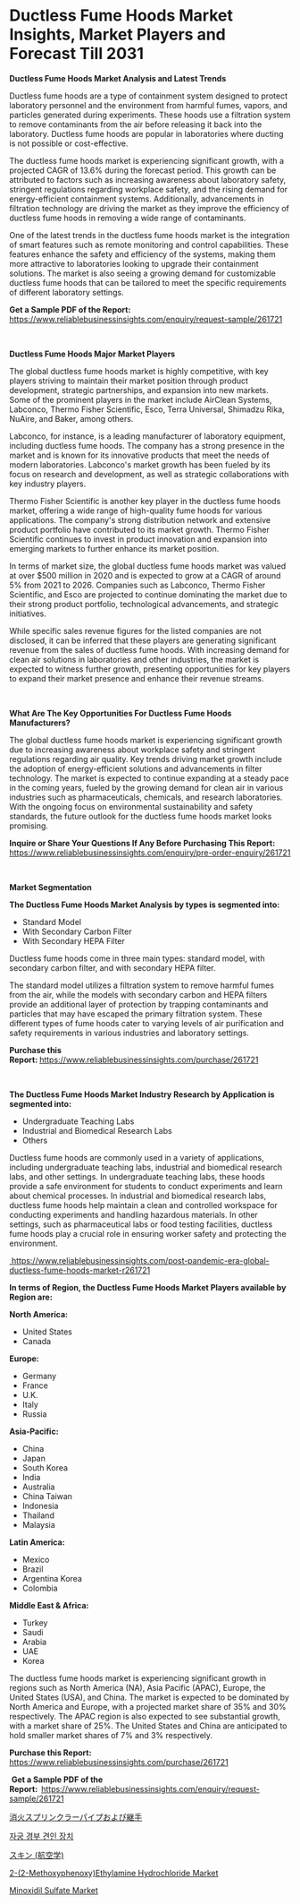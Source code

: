 <p><h1>Ductless Fume Hoods Market Insights, Market Players and Forecast Till 2031</h1></p><p><strong>Ductless Fume Hoods Market Analysis and Latest Trends</strong></p>
<p><p>Ductless fume hoods are a type of containment system designed to protect laboratory personnel and the environment from harmful fumes, vapors, and particles generated during experiments. These hoods use a filtration system to remove contaminants from the air before releasing it back into the laboratory. Ductless fume hoods are popular in laboratories where ducting is not possible or cost-effective.</p><p>The ductless fume hoods market is experiencing significant growth, with a projected CAGR of 13.6% during the forecast period. This growth can be attributed to factors such as increasing awareness about laboratory safety, stringent regulations regarding workplace safety, and the rising demand for energy-efficient containment systems. Additionally, advancements in filtration technology are driving the market as they improve the efficiency of ductless fume hoods in removing a wide range of contaminants.</p><p>One of the latest trends in the ductless fume hoods market is the integration of smart features such as remote monitoring and control capabilities. These features enhance the safety and efficiency of the systems, making them more attractive to laboratories looking to upgrade their containment solutions. The market is also seeing a growing demand for customizable ductless fume hoods that can be tailored to meet the specific requirements of different laboratory settings.</p></p>
<p><strong>Get a Sample PDF of the Report:&nbsp;</strong> <a href="https://www.reliablebusinessinsights.com/enquiry/request-sample/261721">https://www.reliablebusinessinsights.com/enquiry/request-sample/261721</a></p>
<p>&nbsp;</p>
<p><strong>Ductless Fume Hoods Major Market Players</strong></p>
<p><p>The global ductless fume hoods market is highly competitive, with key players striving to maintain their market position through product development, strategic partnerships, and expansion into new markets. Some of the prominent players in the market include AirClean Systems, Labconco, Thermo Fisher Scientific, Esco, Terra Universal, Shimadzu Rika, NuAire, and Baker, among others.</p><p>Labconco, for instance, is a leading manufacturer of laboratory equipment, including ductless fume hoods. The company has a strong presence in the market and is known for its innovative products that meet the needs of modern laboratories. Labconco's market growth has been fueled by its focus on research and development, as well as strategic collaborations with key industry players.</p><p>Thermo Fisher Scientific is another key player in the ductless fume hoods market, offering a wide range of high-quality fume hoods for various applications. The company's strong distribution network and extensive product portfolio have contributed to its market growth. Thermo Fisher Scientific continues to invest in product innovation and expansion into emerging markets to further enhance its market position.</p><p>In terms of market size, the global ductless fume hoods market was valued at over $500 million in 2020 and is expected to grow at a CAGR of around 5% from 2021 to 2026. Companies such as Labconco, Thermo Fisher Scientific, and Esco are projected to continue dominating the market due to their strong product portfolio, technological advancements, and strategic initiatives.</p><p>While specific sales revenue figures for the listed companies are not disclosed, it can be inferred that these players are generating significant revenue from the sales of ductless fume hoods. With increasing demand for clean air solutions in laboratories and other industries, the market is expected to witness further growth, presenting opportunities for key players to expand their market presence and enhance their revenue streams.</p></p>
<p>&nbsp;</p>
<p><strong>What Are The Key Opportunities For Ductless Fume Hoods Manufacturers?</strong></p>
<p><p>The global ductless fume hoods market is experiencing significant growth due to increasing awareness about workplace safety and stringent regulations regarding air quality. Key trends driving market growth include the adoption of energy-efficient solutions and advancements in filter technology. The market is expected to continue expanding at a steady pace in the coming years, fueled by the growing demand for clean air in various industries such as pharmaceuticals, chemicals, and research laboratories. With the ongoing focus on environmental sustainability and safety standards, the future outlook for the ductless fume hoods market looks promising.</p></p>
<p><strong>Inquire or Share Your Questions If Any Before Purchasing This Report:</strong> <a href="https://www.reliablebusinessinsights.com/enquiry/pre-order-enquiry/261721">https://www.reliablebusinessinsights.com/enquiry/pre-order-enquiry/261721</a></p>
<p>&nbsp;</p>
<p><strong>Market Segmentation</strong></p>
<p><strong>The Ductless Fume Hoods Market Analysis by types is segmented into:</strong></p>
<p><ul><li>Standard Model</li><li>With Secondary Carbon Filter</li><li>With Secondary HEPA Filter</li></ul></p>
<p><p>Ductless fume hoods come in three main types: standard model, with secondary carbon filter, and with secondary HEPA filter. </p><p>The standard model utilizes a filtration system to remove harmful fumes from the air, while the models with secondary carbon and HEPA filters provide an additional layer of protection by trapping contaminants and particles that may have escaped the primary filtration system. These different types of fume hoods cater to varying levels of air purification and safety requirements in various industries and laboratory settings.</p></p>
<p><strong>Purchase this Report:&nbsp;</strong><a href="https://www.reliablebusinessinsights.com/purchase/261721">https://www.reliablebusinessinsights.com/purchase/261721</a></p>
<p>&nbsp;</p>
<p><strong>The Ductless Fume Hoods Market Industry Research by Application is segmented into:</strong></p>
<p><ul><li>Undergraduate Teaching Labs</li><li>Industrial and Biomedical Research Labs</li><li>Others</li></ul></p>
<p><p>Ductless fume hoods are commonly used in a variety of applications, including undergraduate teaching labs, industrial and biomedical research labs, and other settings. In undergraduate teaching labs, these hoods provide a safe environment for students to conduct experiments and learn about chemical processes. In industrial and biomedical research labs, ductless fume hoods help maintain a clean and controlled workspace for conducting experiments and handling hazardous materials. In other settings, such as pharmaceutical labs or food testing facilities, ductless fume hoods play a crucial role in ensuring worker safety and protecting the environment.</p></p>
<p><a href="https://www.reliablebusinessinsights.com/post-pandemic-era-global-ductless-fume-hoods-market-r261721">&nbsp;https://www.reliablebusinessinsights.com/post-pandemic-era-global-ductless-fume-hoods-market-r261721</a></p>
<p><strong>In terms of Region, the Ductless Fume Hoods Market Players available by Region are:</strong></p>
<p>
    <p> <strong> North America: </strong>
        <ul>
            <li>United States</li>
            <li>Canada</li>
        </ul>
        </p> 
    <p> <strong> Europe: </strong>
        <ul>
            <li>Germany</li>
            <li>France</li>
            <li>U.K.</li>
            <li>Italy</li>
            <li>Russia</li>
        </ul>
        </p> 
    <p> <strong> Asia-Pacific: </strong>
        <ul>
            <li>China</li>
            <li>Japan</li>
            <li>South Korea</li>
            <li>India</li>
            <li>Australia</li>
            <li>China Taiwan</li>
            <li>Indonesia</li>
            <li>Thailand</li>
            <li>Malaysia</li>
        </ul>
        </p> 
    <p> <strong> Latin America: </strong>
        <ul>
            <li>Mexico</li>
            <li>Brazil</li>
            <li>Argentina Korea</li>
            <li>Colombia</li>
        </ul>
        </p> 
    <p> <strong> Middle East & Africa: </strong>
        <ul>
            <li>Turkey</li>
            <li>Saudi</li>
            <li>Arabia</li>
            <li>UAE</li>
            <li>Korea</li>
        </ul>
    </p>
    </p>
<p><p>The ductless fume hoods market is experiencing significant growth in regions such as North America (NA), Asia Pacific (APAC), Europe, the United States (USA), and China. The market is expected to be dominated by North America and Europe, with a projected market share of 35% and 30% respectively. The APAC region is also expected to see substantial growth, with a market share of 25%. The United States and China are anticipated to hold smaller market shares of 7% and 3% respectively.</p></p>
<p><strong>Purchase this Report: </strong><a href="https://www.reliablebusinessinsights.com/purchase/261721">https://www.reliablebusinessinsights.com/purchase/261721</a></p>
<p>&nbsp;<strong>Get a Sample PDF of the Report:&nbsp;&nbsp;</strong><a href="https://www.reliablebusinessinsights.com/enquiry/request-sample/261721">https://www.reliablebusinessinsights.com/enquiry/request-sample/261721</a></p>
<p><strong></strong></p>
<p><p><a href="https://github.com/kegley4963/Market-Research-Report-List-1/blob/main/3418110118901.md">消火スプリンクラーパイプおよび継手</a></p><p><a href="https://github.com/RickyMetzDVM/Market-Research-Report-List-1/blob/main/9453628126322.md">자궁 경부 견인 장치</a></p><p><a href="https://github.com/EthanMorar2011/Market-Research-Report-List-2/blob/main/4513076118900.md">スキン (航空学)</a></p><p><a href="https://github.com/NaomieConner2023/Market-Research-Report-List-1/blob/main/2-2-methoxyphenoxyethylamine-hydrochloride-market.md">2-(2-Methoxyphenoxy)Ethylamine Hydrochloride Market</a></p><p><a href="https://github.com/iprahimabdulrahmman/Market-Research-Report-List-1/blob/main/minoxidil-sulfate-market.md">Minoxidil Sulfate Market</a></p></p>